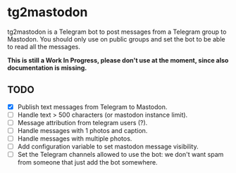 # tg2mastodon

tg2mastodon is a Telegram bot to post messages from a Telegram group to Mastodon.
You should only use on public groups and set the bot to be able to read all the
messages.

**This is still a Work In Progress, please don't use at the moment, since also
documentation is missing.**

## TODO

- [x] Publish text messages from Telegram to Mastodon.
- [ ] Handle text > 500 characters (or mastodon instance limit).
- [ ] Message attribution from telegram users (?).
- [ ] Handle messages with 1 photos and caption.
- [ ] Handle messages with multiple photos.
- [ ] Add configuration variable to set mastodon message visibility.
- [ ] Set the Telegram channels allowed to use the bot: we don't want spam from
      someone that just add the bot somewhere.
